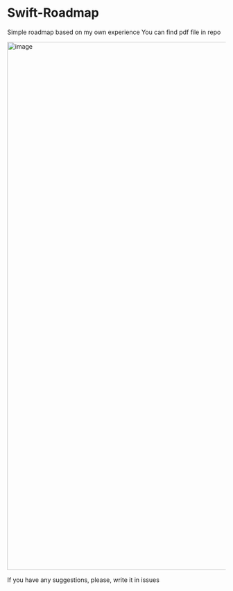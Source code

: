 # Swift-Roadmap
Simple roadmap based on my own experience
You can find pdf file in repo

<img width="1214" alt="image" src="https://user-images.githubusercontent.com/89259822/175763823-fb67dc73-a90e-4533-aced-e06a96df8ec4.png">


If you have any suggestions, please, write it in issues
